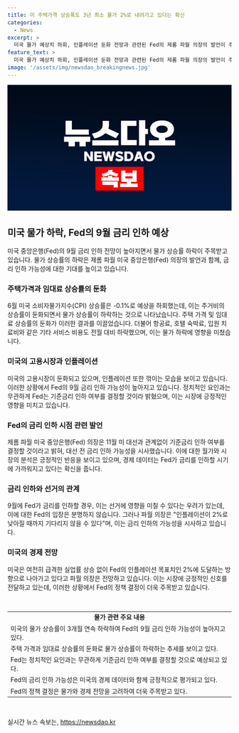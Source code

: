 ```yaml
---
title: 미 주택가격 상승폭도 3년 최소 물가 2%로 내려가고 있다는 확신
categories:
  - News
excerpt: >
  미국 물가 예상치 하회, 인플레이션 둔화 전망과 관련된 Fed의 제롬 파월 의장의 발언이 주목받고 있다. 최근 CPI 상승률이 3개월 연속 하락하며 주거비 및 서비스 비용 등의 둔화 흐름이 나타나고 있어, 9월 금리 인하 가능성이 높아졌다. 이에 대한 파월 의장의 발언과 대선 관련 여부에 대한 언급 등이 주목을 받고 있으며, 시장에서도 주식 선물과 국채 가격의 상승세를 보이고 있다. 미국의 실업률 상승과 인플레이션 관련 데이터를 고려할 때, Fed의 인플레이션 목표치와 관련된 금리 인하 결정이 주목된다.
feature_text: >
  미국 물가 예상치 하회, 인플레이션 둔화 전망과 관련된 Fed의 제롬 파월 의장의 발언이 주목받고 있다. 최근 CPI 상승률이 3개월 연속 하락하며 주거비 및 서비스 비용 등의 둔화 흐름이 나타나고 있어, 9월 금리 인하 가능성이 높아졌다. 이에 대한 파월 의장의 발언과 대선 관련 여부에 대한 언급 등이 주목을 받고 있으며, 시장에서도 주식 선물과 국채 가격의 상승세를 보이고 있다. 미국의 실업률 상승과 인플레이션 관련 데이터를 고려할 때, Fed의 인플레이션 목표치와 관련된 금리 인하 결정이 주목된다.
image: '/assets/img/newsdao_breakingnews.jpg'
---
```


<p><img src="/assets/img/newsdao_breakingnews.jpg" alt="flaretime 속보" /></p>

<h2 data-ke-size="size26">미국 물가 하락, Fed의 9월 금리 인하 예상</h2>

<p  data-ke-size="size16">미국 중앙은행(Fed)의 9월 금리 인하 전망이 높아지면서 물가 상승률 하락이 주목받고 있습니다. 물가 상승률의 하락은 제롬 파월 미국 중앙은행(Fed) 의장의 발언과 함께, 금리 인하 가능성에 대한 기대를 높이고 있습니다.</p>

<h3 data-ke-size="size24">주택가격과 임대료 상승률의 둔화</h3>

<p data-ke-size="size16">6월 미국 소비자물가지수(CPI) 상승률은 -0.1%로 예상을 하회했는데, 이는 주거비의 상승률이 둔화되면서 물가 상승률이 하락하는 것으로 나타났습니다. 주택 가격 및 임대료 상승률의 둔화가 이러한 결과를 이끌었습니다. 더불어 항공료, 호텔 숙박료, 입원 치료비와 같은 기타 서비스 비용도 전월 대비 하락했으며, 이는 물가 하락에 영향을 미쳤습니다.</p>

<h3 data-ke-size="size24">미국의 고용시장과 인플레이션</h3>

<p data-ke-size="size16">미국의 고용시장이 둔화되고 있으며, 인플레이션 또한 꺾이는 모습을 보이고 있습니다. 이러한 상황에서 Fed의 9월 금리 인하 가능성이 높아지고 있습니다. 정치적인 요인과는 무관하게 Fed는 기준금리 인하 여부를 결정할 것이라 밝혔으며, 이는 시장에 긍정적인 영향을 미치고 있습니다.</p>

<h3 data-ke-size="size24">Fed의 금리 인하 시점 관련 발언</h3>

<p data-ke-size="size16">제롬 파월 미국 중앙은행(Fed) 의장은 11월 미 대선과 관계없이 기준금리 인하 여부를 결정할 것이라고 밝혀, 대선 전 금리 인하 가능성을 시사했습니다. 이에 대한 월가와 시장의 분석은 긍정적인 반응을 보이고 있으며, 경제 데이터는 Fed가 금리를 인하할 시기에 가까워지고 있다는 확신을 줍니다.</p>

<h3 data-ke-size="size24">금리 인하와 선거의 관계</h3>

<p data-ke-size="size16">9월에 Fed가 금리를 인하할 경우, 이는 선거에 영향을 미칠 수 있다는 우려가 있는데, 이에 대한 Fed의 입장은 분명하지 않습니다. 그러나 파월 의장은 "인플레이션이 2%로 낮아질 때까지 기다리지 않을 수 있다"며, 이는 금리 인하의 가능성을 시사하고 있습니다.</p>

<h3 data-ke-size="size24">미국의 경제 전망</h3>

<p data-ke-size="size16">미국은 여전히 급격한 실업률 상승 없이 Fed의 인플레이션 목표치인 2%에 도달하는 방향으로 나아가고 있다고 파월 의장은 전망하고 있습니다. 이는 시장에 긍정적인 신호를 전달하고 있는데, 이러한 상황에서 Fed의 정책 결정이 더욱 주목받고 있습니다.</p>

<p data-ke-size="size16">&nbsp;</p>

<table>
    <tbody>
        <tr>
            <td style="text-align: center; height: 17px;"><b>물가 관련 주요 내용</b></td>
        </tr>
        <tr>
            <td style="text-align: left;">미국의 물가 상승률이 3개월 연속 하락하여 Fed의 9월 금리 인하 가능성이 높아지고 있다.</td>
        </tr>
        <tr>
            <td style="text-align: left;">주택 가격과 임대료 상승률의 둔화로 물가 상승률이 하락하는 추세를 보이고 있다.</td>
        </tr>
        <tr>
            <td style="text-align: left;">Fed는 정치적인 요인과는 무관하게 기준금리 인하 여부를 결정할 것으로 예상되고 있다.</td>
        </tr>
        <tr>
            <td style="text-align: left;">Fed의 금리 인하 가능성은 미국의 경제 데이터와 함께 긍정적으로 평가되고 있다.</td>
        </tr>
        <tr>
            <td style="text-align: left;">Fed의 정책 결정은 물가와 경제 전망을 고려하여 더욱 주목받고 있다.</td>
        </tr>
    </tbody>
</table>

<p data-ke-size="size16">&nbsp;</p>
실시간 뉴스 속보는, <a href="https://newsdao.kr" rel="dofollow">https://newsdao.kr</a>


